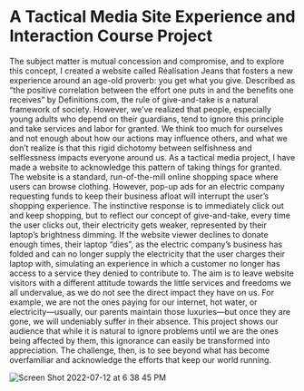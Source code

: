 # A Tactical Media Site Experience and Interaction Course Project
The subject matter is mutual concession and compromise, and to explore this concept, I
created a website called Réalisation Jeans that fosters a new experience around an age-old proverb: you get what you give. 
Described as “the positive correlation between the effort one puts in and the benefits one receives” by Definitions.com, 
the rule of give-and-take is a natural framework of society. However, we’ve realized that people, 
especially young adults who depend on their guardians, tend to ignore this principle and take services and labor for granted. 
We think too much for ourselves and not enough about how our actions may influence others, and what we don’t realize is that 
this rigid dichotomy between selfishness and selflessness impacts everyone around us.
As a tactical media project, I have made a website to acknowledge this pattern of taking things for granted. 
The website is a standard, run-of-the-mill online shopping space where users can browse clothing. 
However, pop-up ads for an electric company requesting funds to keep their business afloat will interrupt the user’s shopping experience. 
The instinctive response is to immediately click out and keep shopping, but to reflect our concept of give-and-take, 
every time the user clicks out, their electricity gets weaker, represented by their laptop’s brightness dimming. 
If the website viewer declines to donate enough times, their laptop “dies”, as the electric company’s business has folded 
and can no longer supply the electricity that the user charges their laptop with, simulating an experience in which a customer 
no longer has access to a service they denied to contribute to.
The aim is to leave website visitors with a different attitude towards the little services and freedoms we all undervalue, 
as we do not see the direct impact they have on us. For example, we are not the ones paying for our internet, hot water, or electricity—usually, 
our parents maintain those luxuries—but once they are gone, we will undeniably suffer in their absence. 
This project shows our audience that while it is natural to ignore problems until we are the ones being affected by them, this ignorance can easily be transformed into appreciation. 
The challenge, then, is to see beyond what has become overfamiliar and acknowledge the efforts that keep our world running.

![Screen Shot 2022-07-12 at 6 38 45 PM](https://user-images.githubusercontent.com/53270507/178610404-5506a37f-4421-444f-b1fd-922c1c756b12.png)
